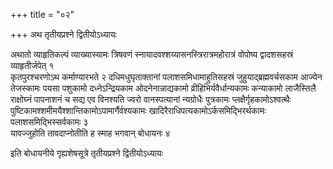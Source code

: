 +++
title = "०२"

+++
अथ तृतीयप्रश्ने द्वितीयोऽध्यायः

अथातो
व्याहृतिकल्पं व्याख्यास्यामः त्रिषवणं
स्नायादवश्शय्यासनस्त्रिरात्रमहोरात्रं
वोपोष्य द्वादशसहस्रं व्याहृतीर्जपेत् १  
कृतपुरश्चरणोऽथ कर्माण्यारभते २
दधिमधुघृताक्तानां पलाशसमिधामाहुतिसहस्रं जुहुयाद्ब्रह्मवर्चसकाम
आज्येन तेजस्कामः पयसा पशुकामो दध्नेऽन्द्रियकाम
ओदनेनान्नाद्यकामो
व्रीहिभिर्यवैर्धान्यकामः
कन्याकामो लाजैस्तिलै राक्षोघ्नं पापनाशनं च सद्य एव विनश्यति ज्वरो
वानस्पत्यानां न्यग्रोधैः पुत्रकामः
प्लक्षैर्गृहकामोऽश्वत्थैः
पुष्टिकामश्शमीमयैश्शान्तिकामोऽपामार्गैर्वश्यकामः
खादिरैराधिपत्यकामोऽर्कसमिद्भिरर्थकामः
पलाशसमिद्भिस्सर्वकामः ३  
यावज्जुहोति तावदाप्नोतीति ह स्माह भगवान् बोधायनः
४  

इति बोधायनीये गृह्यशेषसूत्रे तृतीयप्रश्ने द्वितीयोऽध्यायः
